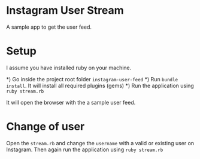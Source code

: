 # Instagram User Stream

A sample app to get the user feed.

# Setup

I assume you have installed ruby on your machine.

*) Go inside the project root folder `instagram-user-feed`
*) Run `bundle install`. It will install all required plugins (gems)
*) Run the application using `ruby stream.rb`

It will open the browser with the a sample user feed.


# Change of user

Open the `stream.rb` and change the `username` with a valid or existing user on Instagram. Then again run the application using `ruby stream.rb`
